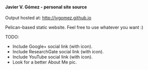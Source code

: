 #### Javier V. Gómez - personal site source

Output hosted at:
http://jvgomez.github.io

Pelican-based static website. Feel free to use whatever you want :)

TODO:
- Include Google+ social link (with icon).
- Include ResearchGate social link (with icon).
- Include YouTube social link (with icon).
- Look for a better About Me pic.